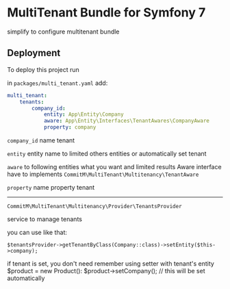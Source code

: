 
# MultiTenant Bundle for Symfony 7

simplify to configure multitenant bundle



## Deployment

To deploy this project run

in ``` packages/multi_tenant.yaml ``` add:

```yaml
multi_tenant:
    tenants:
        company_id:
            entity: App\Entity\Company
            aware: App\Entity\Interfaces\TenantAwares\CompanyAware
            property: company

```

```company_id``` name tenant

```entity``` entity name to limited others entities or automatically set tenant

```aware``` to following entities what you want and limited results
Aware interface have to implements 
```CommitM\MultiTenant\Multitenancy\TenantAware```

```property``` name property tenant

-------

```
CommitM\MultiTenant\Multitenancy\Provider\TenantsProvider
```
service to manage tenants

you can use like that:
```
$tenantsProvider->getTenantByClass(Company::class)->setEntity($this->company);
```

if tenant is set, you don't need remember using setter with tenant's entity
$product = new Product():
$product->setCompany(); // this will be set automatically
